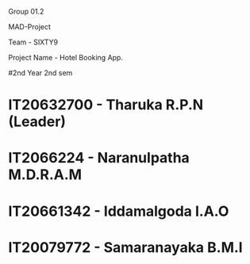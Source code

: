 Group 01.2 

 MAD-Project
 
Team - SIXTY9

Project Name - Hotel Booking App.





#2nd Year 2nd sem

# IT20632700 - Tharuka R.P.N (Leader)
# IT2066224 - Naranulpatha M.D.R.A.M
# IT20661342 - Iddamalgoda I.A.O
# IT20079772 - Samaranayaka B.M.I
